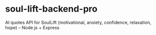 # soul-lift-backend-pro
AI quotes API for SoulLift (motivational, anxiety, confidence, relaxation, hope) – Node.js + Express
